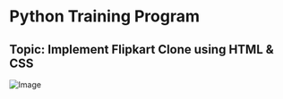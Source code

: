 # Python Training Program
## Topic: Implement Flipkart Clone using HTML & CSS

![Image](https://github.com/user-attachments/assets/6d8f5eca-532f-4311-891b-59cf9dc07cd2)

